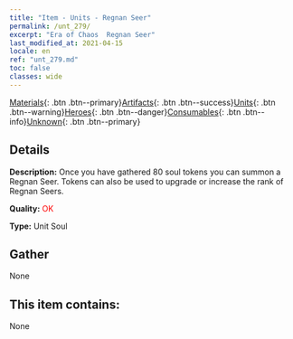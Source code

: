 ```yaml
---
title: "Item - Units - Regnan Seer"
permalink: /unt_279/
excerpt: "Era of Chaos  Regnan Seer"
last_modified_at: 2021-04-15
locale: en
ref: "unt_279.md"
toc: false
classes: wide
---
```

 [Materials](/Items/){: .btn .btn--primary}[Artifacts](/Items/Artifacts/){: .btn .btn--success}[Units](/Items/Units/){: .btn .btn--warning}[Heroes](/Items/Heroes/){: .btn .btn--danger}[Consumables](/Items/Consumables/){: .btn .btn--info}[Unknown](/Items/Unknown/){: .btn .btn--primary}

## Details
 **Description:** Once you have gathered 80 soul tokens you can summon a Regnan Seer. Tokens can also be used to upgrade or increase the rank of Regnan Seers.

 **Quality:** <span style="color: #FF0000">OK</span>

 **Type:** Unit Soul

## Gather

  None

## This item contains:

  None

